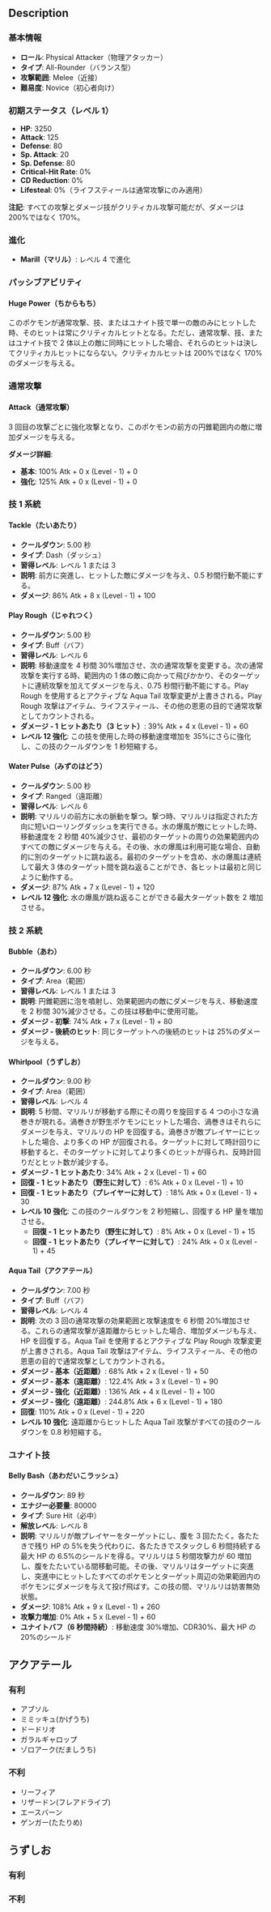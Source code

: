 ## Description

### 基本情報

- **ロール**: Physical Attacker（物理アタッカー）
- **タイプ**: All-Rounder（バランス型）
- **攻撃範囲**: Melee（近接）
- **難易度**: Novice（初心者向け）

### 初期ステータス（レベル 1）

- **HP**: 3250
- **Attack**: 125
- **Defense**: 80
- **Sp. Attack**: 20
- **Sp. Defense**: 80
- **Critical-Hit Rate**: 0%
- **CD Reduction**: 0%
- **Lifesteal**: 0%（ライフスティールは通常攻撃にのみ適用）

**注記**: すべての攻撃とダメージ技がクリティカル攻撃可能だが、ダメージは 200%ではなく 170%。

### 進化

- **Marill（マリル）**: レベル 4 で進化

### パッシブアビリティ

#### Huge Power（ちからもち）

このポケモンが通常攻撃、技、またはユナイト技で単一の敵のみにヒットした時、そのヒットは常にクリティカルヒットとなる。ただし、通常攻撃、技、またはユナイト技で 2 体以上の敵に同時にヒットした場合、それらのヒットは決してクリティカルヒットにならない。クリティカルヒットは 200%ではなく 170%のダメージを与える。

### 通常攻撃

#### Attack（通常攻撃）

3 回目の攻撃ごとに強化攻撃となり、このポケモンの前方の円錐範囲内の敵に増加ダメージを与える。

**ダメージ詳細**:

- **基本**: 100% Atk + 0 x (Level - 1) + 0
- **強化**: 125% Atk + 0 x (Level - 1) + 0

### 技 1 系統

#### Tackle（たいあたり）

- **クールダウン**: 5.00 秒
- **タイプ**: Dash（ダッシュ）
- **習得レベル**: レベル 1 または 3
- **説明**: 前方に突進し、ヒットした敵にダメージを与え、0.5 秒間行動不能にする。
- **ダメージ**: 86% Atk + 8 x (Level - 1) + 100

#### Play Rough（じゃれつく）

- **クールダウン**: 5.00 秒
- **タイプ**: Buff（バフ）
- **習得レベル**: レベル 6
- **説明**: 移動速度を 4 秒間 30%増加させ、次の通常攻撃を変更する。次の通常攻撃を実行する時、範囲内の 1 体の敵に向かって飛びかかり、そのターゲットに連続攻撃を加えてダメージを与え、0.75 秒間行動不能にする。Play Rough を使用するとアクティブな Aqua Tail 攻撃変更が上書きされる。Play Rough 攻撃はアイテム、ライフスティール、その他の恩恵の目的で通常攻撃としてカウントされる。
- **ダメージ - 1 ヒットあたり（3 ヒット）**: 39% Atk + 4 x (Level - 1) + 60
- **レベル 12 強化**: この技を使用した時の移動速度増加を 35%にさらに強化し、この技のクールダウンを 1 秒短縮する。

#### Water Pulse（みずのはどう）

- **クールダウン**: 5.00 秒
- **タイプ**: Ranged（遠距離）
- **習得レベル**: レベル 6
- **説明**: マリルリの前方に水の脈動を撃つ。撃つ時、マリルリは指定された方向に短いローリングダッシュを実行できる。水の爆風が敵にヒットした時、移動速度を 2 秒間 40%減少させ、最初のターゲットの周りの効果範囲内のすべての敵にダメージを与える。その後、水の爆風は利用可能な場合、自動的に別のターゲットに跳ね返る。最初のターゲットを含め、水の爆風は連続して最大 3 体のターゲット間を跳ね返ることができ、各ヒットは最初と同じように動作する。
- **ダメージ**: 87% Atk + 7 x (Level - 1) + 120
- **レベル 12 強化**: 水の爆風が跳ね返ることができる最大ターゲット数を 2 増加させる。

### 技 2 系統

#### Bubble（あわ）

- **クールダウン**: 6.00 秒
- **タイプ**: Area（範囲）
- **習得レベル**: レベル 1 または 3
- **説明**: 円錐範囲に泡を噴射し、効果範囲内の敵にダメージを与え、移動速度を 2 秒間 30%減少させる。この技は移動中に使用可能。
- **ダメージ - 初撃**: 74% Atk + 7 x (Level - 1) + 80
- **ダメージ - 後続のヒット**: 同じターゲットへの後続のヒットは 25%のダメージを与える。

#### Whirlpool（うずしお）

- **クールダウン**: 9.00 秒
- **タイプ**: Area（範囲）
- **習得レベル**: レベル 4
- **説明**: 5 秒間、マリルリが移動する際にその周りを旋回する 4 つの小さな渦巻きが現れる。渦巻きが野生ポケモンにヒットした場合、渦巻きはそれらにダメージを与え、マリルリの HP を回復する。渦巻きが敵プレイヤーにヒットした場合、より多くの HP が回復される。ターゲットに対して時計回りに移動すると、そのターゲットに対してより多くのヒットが得られ、反時計回りだとヒット数が減少する。
- **ダメージ - 1 ヒットあたり**: 34% Atk + 2 x (Level - 1) + 60
- **回復 - 1 ヒットあたり（野生に対して）**: 6% Atk + 0 x (Level - 1) + 10
- **回復 - 1 ヒットあたり（プレイヤーに対して）**: 18% Atk + 0 x (Level - 1) + 30
- **レベル 10 強化**: この技のクールダウンを 2 秒短縮し、回復する HP 量を増加させる。
  - **回復 - 1 ヒットあたり（野生に対して）**: 8% Atk + 0 x (Level - 1) + 15
  - **回復 - 1 ヒットあたり（プレイヤーに対して）**: 24% Atk + 0 x (Level - 1) + 45

#### Aqua Tail（アクアテール）

- **クールダウン**: 7.00 秒
- **タイプ**: Buff（バフ）
- **習得レベル**: レベル 4
- **説明**: 次の 3 回の通常攻撃の効果範囲と攻撃速度を 6 秒間 20%増加させる。これらの通常攻撃が遠距離からヒットした場合、増加ダメージも与え、HP を回復する。Aqua Tail を使用するとアクティブな Play Rough 攻撃変更が上書きされる。Aqua Tail 攻撃はアイテム、ライフスティール、その他の恩恵の目的で通常攻撃としてカウントされる。
- **ダメージ - 基本（近距離）**: 68% Atk + 2 x (Level - 1) + 50
- **ダメージ - 基本（遠距離）**: 122.4% Atk + 3 x (Level - 1) + 90
- **ダメージ - 強化（近距離）**: 136% Atk + 4 x (Level - 1) + 100
- **ダメージ - 強化（遠距離）**: 244.8% Atk + 6 x (Level - 1) + 180
- **回復**: 110% Atk + 0 x (Level - 1) + 220
- **レベル 10 強化**: 遠距離からヒットした Aqua Tail 攻撃がすべての技のクールダウンを 0.8 秒短縮する。

### ユナイト技

#### Belly Bash（あわだいこラッシュ）

- **クールダウン**: 89 秒
- **エナジー必要量**: 80000
- **タイプ**: Sure Hit（必中）
- **解放レベル**: レベル 8
- **説明**: マリルリが敵プレイヤーをターゲットにし、腹を 3 回たたく。各たたきで残り HP の 5%を失う代わりに、各たたきでスタックし 6 秒間持続する最大 HP の 6.5%のシールドを得る。マリルリは 5 秒間攻撃力が 60 増加し、腹をたたいている間移動可能。その後、マリルリはターゲットに突進し、突進中にヒットしたすべてのポケモンとターゲット周辺の効果範囲内のポケモンにダメージを与えて投げ飛ばす。この技の間、マリルリは妨害無効状態。
- **ダメージ**: 108% Atk + 9 x (Level - 1) + 260
- **攻撃力増加**: 0% Atk + 5 x (Level - 1) + 60
- **ユナイトバフ（6 秒間持続）**: 移動速度 30%増加、CDR30%、最大 HP の 20%のシールド

## アクアテール

### 有利

- アブソル
- ミミッキュ(かげうち)
- ドードリオ
- ガラルギャロップ
- ゾロアーク(だましうち)

### 不利

- リーフィア
- リザードン(フレアドライブ)
- エースバーン
- ゲンガー(たたりめ)

## うずしお

### 有利

### 不利
